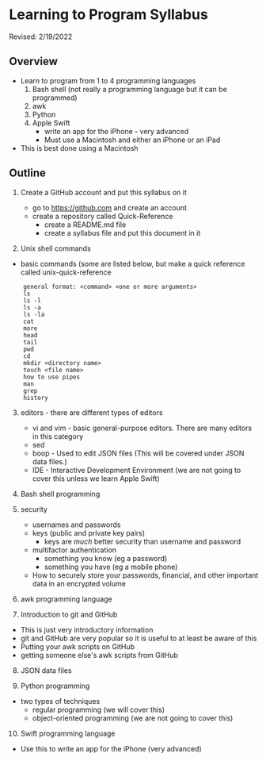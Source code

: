 # Learning to Program Syllabus
Revised: 2/19/2022

## Overview
* Learn to program from 1 to 4 programming languages
  1) Bash shell (not really a programming language but it can be programmed)
  2) awk
  3) Python
  4) Apple Swift 
      * write an app for the iPhone - very advanced
      * Must use a Macintosh and either an iPhone or an iPad
* This is best done using a Macintosh

## Outline
1. Create a GitHub account and put this syllabus on it
   * go to https://github.com and create an account
   * create a repository called Quick-Reference
     * create a README.md file
     * create a syllabus file and put this document in it

2. Unix shell commands
  * basic commands (some are listed below, but make a quick reference called unix-quick-reference
 ```
     general format: <command> <one or more arguments>
     ls
     ls -l
     ls -a
     ls -la
     cat
     more
     head
     tail
     pwd
     cd
     mkdir <directory name>
     touch <file name>
     how to use pipes
     man
     grep
     history
 ```
3. editors - there are different types of editors
     * vi and vim - basic general-purpose editors.  There are many editors in this category
     * sed
     * boop - Used to edit JSON files (This will be covered under JSON data files.)
     * IDE - Interactive Development Environment (we are not going to cover this unless we learn Apple Swift)

4. Bash shell programming

5. security
   * usernames and passwords
   * keys (public and private key pairs)
      - keys are *much* better security than username and password
   * multifactor authentication
      - something you know (eg a password)
      - something you have (eg a mobile phone)
   * How to securely store your passwords, financial, and other important data in an encrypted volume

6. awk programming language

7. Introduction to git and GitHub
  * This is just very introductory information
  * git and GitHub are very popular so it is useful to at least be aware of this
  * Putting your awk scripts on GitHub
  * getting someone else's awk scripts from GitHub

8. JSON data files

9. Python programming
  * two types of techniques
    * regular programming (we will cover this)
    * object-oriented programming (we are not going to cover this)

10. Swift programming language
   * Use this to write an app for the iPhone (very advanced)

